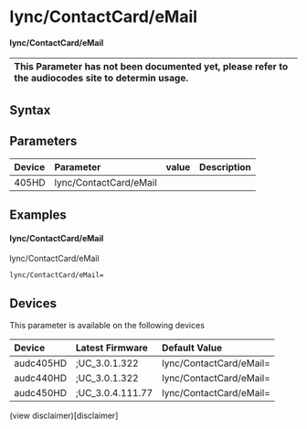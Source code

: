 ﻿---
description: lync/ContactCard/eMail
search: false
---

# lync/ContactCard/eMail

#### lync/ContactCard/eMail


| This Parameter has not been documented yet, please refer to the audiocodes site to determin usage.  | 
| :--- |

## Syntax

## Parameters
|Device|Parameter|value|Description|
|:---|:---|:---|:---|
| 405HD | lync/ContactCard/eMail |  |  |

## Examples
#### lync/ContactCard/eMail

lync/ContactCard/eMail

```
lync/ContactCard/eMail=
```

## Devices
This parameter is available on the following devices

| Device | Latest Firmware | Default Value |
|:---|:---|:---|
| audc405HD | ;UC_3.0.1.322 | lync/ContactCard/eMail= 
| audc440HD | ;UC_3.0.1.322 | lync/ContactCard/eMail= 
| audc450HD | ;UC_3.0.4.111.77 | lync/ContactCard/eMail= 

(view disclaimer)[disclaimer]
